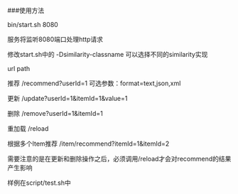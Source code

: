 ###使用方法

bin/start.sh 8080

服务将监听8080端口处理http请求

修改start.sh中的 -Dsimilarity-classname 可以选择不同的similarity实现

url path

推荐
/recommend?userId=1
可选参数：format=text,json,xml

更新
/update?userId=1&itemId=1&value=1

删除
/remove?userId=1&itemId=1

重加载
/reload

根据多个Item推荐
/item/recommend?itemId=1&itemId=2

需要注意的是在更新和删除操作之后，必须调用/reload才会对recommend的结果产生影响


样例在script/test.sh中
